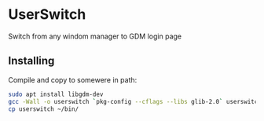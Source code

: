 # UserSwitch
Switch from any windom manager to GDM login page
## Installing
Compile and copy to somewere in path:
```sh
sudo apt install libgdm-dev
gcc -Wall -o userswitch `pkg-config --cflags --libs glib-2.0` userswitch.c -lgdm -lglib-2.0 -lgio-2.0
cp userswitch ~/bin/
```
